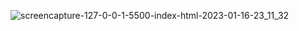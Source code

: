 
![screencapture-127-0-0-1-5500-index-html-2023-01-16-23_11_32](https://user-images.githubusercontent.com/119101725/212739242-282c5a9d-d0aa-4ffc-8fbd-c8c9f724753c.png)
